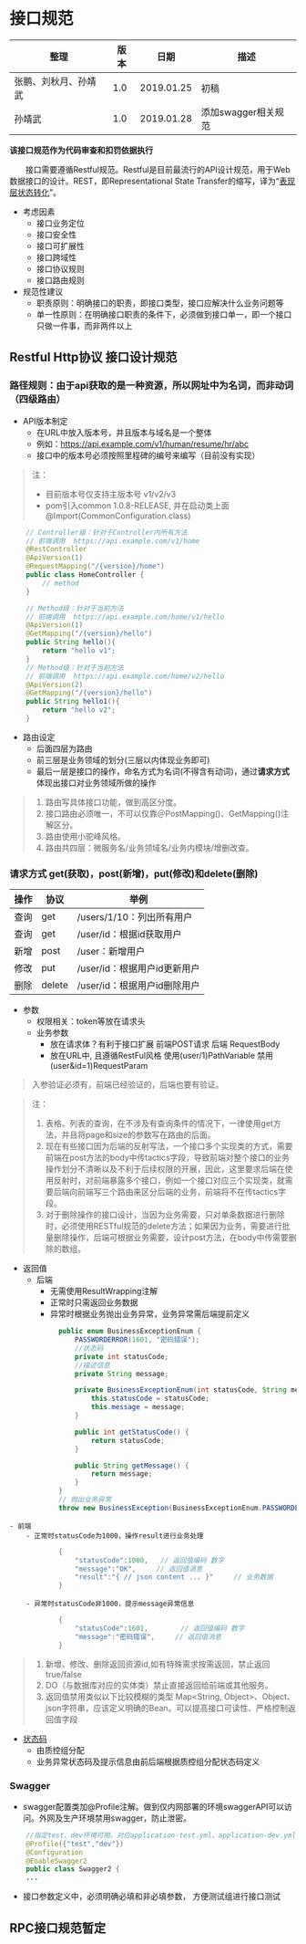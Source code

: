 # 接口规范
| 整理 | 版本 | 日期 | 描述
| - | - | - | - |
| 张鹏、刘秋月、孙靖武 | 1.0 | 2019.01.25 | 初稿 
| 孙靖武 | 1.0 | 2019.01.28 | 添加swagger相关规范 

**该接口规范作为代码审查和扣罚依据执行**

&emsp;&emsp;接口需要遵循Restful规范。Restful是目前最流行的API设计规范，用于Web数据接口的设计。REST，即Representational State Transfer的缩写，译为“[表现层状态转化](https://zh.wikipedia.org/zh-hans/%E8%A1%A8%E7%8E%B0%E5%B1%82%E7%8A%B6%E6%80%81%E8%BD%AC%E6%8D%A2)”。  

- 考虑因素
    - 接口业务定位
    - 接口安全性
    - 接口可扩展性
    - 接口跨域性
    - 接口协议规则
    - 接口路由规则
- 规范性建议
    - 职责原则：明确接口的职责，即接口类型，接口应解决什么业务问题等
    - 单一性原则：在明确接口职责的条件下，必须做到接口单一，即一个接口只做一件事，而非两件以上

## Restful Http协议 接口设计规范
### 路径规则：由于api获取的是一种资源，所以网址中为名词，而非动词（四级路由）
- API版本制定
    - 在URL中放入版本号，并且版本与域名是一个整体
    - 例如：https://api.example.com/v1/human/resume/hr/abc
    - 接口中的版本号必须按照里程碑的编号来编写（目前没有实现）

> 注：
> - 目前版本号仅支持主版本号 v1/v2/v3
> - pom引入common 1.0.8-RELEASE, 并在启动类上面@Import(CommonConfiguration.class)

```java
    // Controller级：针对于Controller内所有方法
    // 前端调用  https://api.example.com/v1/home
    @RestController
    @ApiVersion(1)
    @RequestMapping("/{version}/home")
    public class HomeController { 
        // method
    }

    // Method级：针对于当前方法
    // 前端调用  https://api.example.com/home/v1/hello
    @ApiVersion(1)
    @GetMapping("/{version}/hello")
    public String hello(){
        return "hello v1";
    }
    // Method级：针对于当前方法
    // 前端调用  https://api.example.com/home/v2/hello
    @ApiVersion(2)
    @GetMapping("/{version}/hello")
    public String hello1(){
        return "hello v2";
    }
```
- 路由设定
    - 后面四层为路由
    - 前三层是业务领域的划分(三层以内体现业务即可)
    - 最后一层是接口的操作，命名方式为名词(不得含有动词)，通过**请求方式**体现出接口对业务领域所做的操作

> 1. 路由写具体接口功能，做到高区分度。 
> 2. 接口路由必须唯一，不可以仅靠＠PostMapping()、GetMapping()注解区分。
> 3. 路由使用小驼峰风格。
> 4. 路由共四层：微服务名/业务领域名/业务内模块/增删改查。

### 请求方式 get(获取)，post(新增)，put(修改)和delete(删除)
| 操作 | 协议 | 举例 |
| - | - | - |
| 查询 | get | /users/1/10：列出所有用户 |
| 查询 | get | /user/id：根据id获取用户 |
| 新增 | post | /user：新增用户 |
| 修改 | put | /user/id：根据用户id更新用户 |
| 删除 | delete | /user/id：根据用户id删除用户 |
- 参数
    - 权限相关：token等放在请求头
    - 业务参数
        - 放在请求体？有利于接口扩展 前端POST请求 后端 RequestBody
        - 放在URL中, 且遵循RestFul风格 使用(user/1)PathVariable 禁用(user&id=1)RequestParam 

> 入参验证必须有，前端已经验证的，后端也要有验证。

> 注： 
> 1. 表格、列表的查询，在不涉及有查询条件的情况下，一律使用get方法，并且将page和size的参数写在路由的后面。  
> 2. 现在有些接口因为后端的反射写法，一个接口多个实现类的方式，需要前端在post方法的body中传tactics字段，导致前端对整个接口的业务操作划分不清晰以及不利于后续权限的开展，因此，这里要求后端在使用反射时，对前端暴露多个接口，例如一个接口对应三个实现类，就需要后端向前端写三个路由来区分后端的业务，前端将不在传tactics字段。  
> 3. 对于删除操作的接口设计，当因为业务需要，只对单条数据进行删除时，必须使用RESTful规范的delete方法；如果因为业务，需要进行批量删除操作，后端可根据业务需要，设计post方法，在body中传需要删除的数组。

- 返回值
    - 后端
        - 无需使用ResultWrapping注解
        - 正常时只需返回业务数据
        - 异常时根据业务抛出业务异常，业务异常需后端提前定义
        
```java
            public enum BusinessExceptionEnum {
                PASSWORDERROR(1601, "密码错误");
                //状态码
                private int statusCode;
                //描述信息
                private String message;

                private BusinessExceptionEnum(int statusCode, String message) {
                    this.statusCode = statusCode;
                    this.message = message;
                }

                public int getStatusCode() {
                    return statusCode;
                }

                public String getMessage() {
                    return message;
                }
            }
            // 抛出业务异常
            throw new BusinessException(BusinessExceptionEnum.PASSWORDERROR.getStatusCode(), BusinessExceptionEnum.PASSWORDERROR.getMessage());
```
            
    - 前端
        - 正常时statusCode为1000，操作result进行业务处理
        
```java
            {
                "statusCode":1000,   // 返回值编码 数字
                "message":"OK",     // 返回值消息
                "result":"{ // json content ... }"     // 业务数据
            }
```
            
        - 异常时statusCode非1000，提示message异常信息
        
``` java
            {
                "statusCode":1601,        // 返回值编码 数字
                "message":"密码错误",     // 返回值消息
            }
```
            
> 1. 新增、修改、删除返回资源id,如有特殊需求按需返回，禁止返回true/false
> 2. DO（与数据库对应的实体类）禁止直接返回给前端或其他服务。
> 3. 返回值禁用类似以下比较模糊的类型 Map<String, Object>、Object、json字符串，应该定义明确的Bean。可以提高接口可读性、严格控制返回值字段

- [状态码](https://git.allhome.com.cn/management/issues/blob/master/exe/2019-01/%E6%96%B0%E7%8A%B6%E6%80%81%E7%A0%81.md)
    - 由质控组分配 
    - 业务异常状态码及提示信息由前后端根据质控组分配状态码定义
    
### Swagger 
- swagger配置类加@Profile注解。做到仅内网部署的环境swaggerAPI可以访问。外网及生产环境禁用swagger，防止泄密。

```java
    //指定test、dev环境可用。对应application-test.yml、application-dev.yml
    @Profile({"test","dev"})
    @Configuration
    @EnableSwagger2
    public class Swagger2 {
    ...
```
- 接口参数定义中，必须明确必填和非必填参数， 方便测试组进行接口测试

## RPC接口规范暂定


